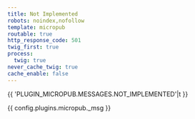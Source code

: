 ```yaml
---
title: Not Implemented
robots: noindex,nofollow
template: micropub
routable: true
http_response_code: 501
twig_first: true
process:
  twig: true
never_cache_twig: true
cache_enable: false
---
```


{{ 'PLUGIN_MICROPUB.MESSAGES.NOT_IMPLEMENTED'|t }}

{{ config.plugins.micropub._msg }}